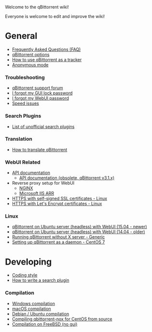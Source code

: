 Welcome to the qBittorrent wiki!

Everyone is welcome to edit and improve the wiki!

# General
* [Frequently Asked Questions (FAQ)](wiki/Frequently-Asked-Questions)
* [qBittorrent options](wiki/Explanation-of-Options-in-qBittorrent)
* [How to use qBittorrent as a tracker](wiki/How-to-use-qBittorrent-as-a-tracker)
* [Anonymous mode](wiki/Anonymous-Mode)

### Troubleshooting
* [qBittorrent support forum](http://forum.qbittorrent.org/)
* [I forgot my GUI lock password](wiki/I-forgot-my-UI-lock-password)
* [I forgot my WebUI password](wiki/Web-UI-password-locked-on-qBittorrent-NO-X-%28qbittorrent-nox%29)
* [Speed issues](wiki/Things-we-need-to-know-to-help-you-with-'speed'-issues)

### Search Plugins
* [List of unofficial search plugins](https://github.com/qbittorrent/search-plugins/wiki/Unofficial-search-plugins)

### Translation
* [How to translate qBittorrent](wiki/How-to-translate-qBittorrent)

### WebUI Related
* [API documentation](wiki/WebUI-API-Documentation)
  * [API documentation (obsolete, qBittorrent v3.1.x)](wiki/WebUI-API-Documentation-(qBittorrent-v3.1.x))
* Reverse proxy setup for WebUI
  * [NGINX](wiki/NGINX-Reverse-Proxy-for-Web-UI)
  * [Microsoft IIS ARR](wiki/IIS-ARR-Reverse-Proxy)
* [HTTPS with self-signed SSL certificates - Linux](wiki/Linux-WebUI-setting-up-HTTPS-with-self-signed-SSL-certificates)
* [HTTPS with Let's Encrypt certificates - Linux](https://github.com/qbittorrent/qBittorrent/wiki/Linux-Web-UI-setting-up-HTTPS-with-Let's-Encrypt-certificates)

### Linux
* [qBittorrent on Ubuntu server (headless) with WebUI (15.04 - newer)](wiki/Setting-up-qBittorrent-on-Ubuntu-server-as-daemon-with-Web-interface-(15.04-and-newer))
* [qBittorrent on Ubuntu server (headless) with WebUI (14.04 - older)](wiki/Setting-up-qBittorrent-on-Ubuntu-server-as-daemon-with-Web-interface-(14.04-and-older))
* [Running qBittorrent without X server - Generic ](wiki/Running-qBittorrent-without-X-server)
* [Setting up qBittorrent as a daemon - CentOS 7](wiki/Setting-up-qBittorrent-as-a-daemon-on-CentOS-7)

# Developing
* [Coding style](wiki/Coding-style)
* [How to write a search plugin](https://github.com/qbittorrent/search-plugins/wiki/How-to-write-a-search-plugin)

### Compilation
* [Windows compilation](wiki/Windows-compilation)
* [macOS compilation](wiki/Compilation-guide-for-macOS-systems)
* [Debian / Ubuntu compilation](wiki/Compiling-qBittorrent-on-Debian-and-Ubuntu)
* [Compiling qbittorrent-nox for CentOS from source](wiki/Compiling-qbittorrent-nox-for-CentOS-from-source)
* [Compilation on FreeBSD (no gui)](wiki/Compilation-on-FreeBSD-(no-gui))

